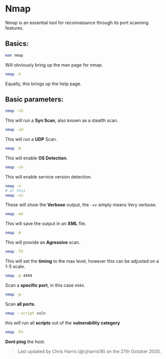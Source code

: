 # Nmap

Nmap is an essential tool for reconnaisance through its port scanning features.

## Basics:
```bash
man nmap
```
Will obviously bring up the man page for nmap.
<br>

```bash
nmap -h
```
Equally, this brings up the help page.

## Basic parameters:
```bash
nmap -sS
```
This will run a **Syn Scan**, also known as a stealth scan.
<br>

```bash
nmap -sU
```
This will run a **UDP** Scan.
<br>

```bash
nmap -O
```
This will enable **OS Detection**.
<br>

```bash
nmap -sV
```
This will enable service version detection.
<br>

```bash
nmap -v
# or this
nmap -vv
```
These will show the **Verbose** output, the `-vv` simply means Very verbose.
<br>

```bash
nmap -oX
```
This will save the output in an **XML** file.
<br>

```bash
nmap -A
```
This will provide an **Agressive** scan.
<br>

```bash
nmap -T5
```
This will set the **timing** to the max level, however this can be adjusted on a 1-5 scale.
<br>

```bash
nmap -p 4444
```
Scan a **specific port**, in this case `4444`.
<br>

```bash
nmap -p-
```
Scan **all ports**.
<br>

```bash
nmap --script vuln
```
this will run all **scripts** out of the **vulnerability category**
<br>

```bash
nmap -Pn
```
**Dont ping** the host.
<br>

> Last updated by Chris Harris (@cjharris18) on the 27th October 2020.
